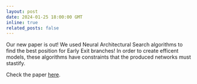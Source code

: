 ```yaml
---
layout: post
date: 2024-01-25 18:00:00 GMT
inline: true
related_posts: false
---
```


Our new paper is out! We used Neural Architectural Search algorithms to find the best position for Early Exit branches! In order to create efficent models, these algorithms have constraints that the produced networks must stastify. 

Check the paper [here](https://arxiv.org/abs/2401.13330).